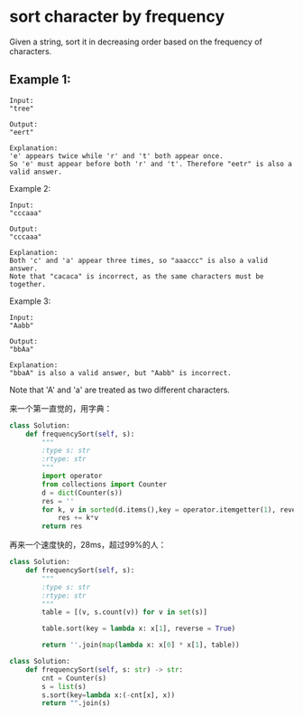 # sort character by frequency

Given a string, sort it in decreasing order based on the frequency of characters.

## Example 1:
```
Input:
"tree"

Output:
"eert"

Explanation:
'e' appears twice while 'r' and 't' both appear once.
So 'e' must appear before both 'r' and 't'. Therefore "eetr" is also a valid answer.
```
Example 2:
```
Input:
"cccaaa"

Output:
"cccaaa"

Explanation:
Both 'c' and 'a' appear three times, so "aaaccc" is also a valid answer.
Note that "cacaca" is incorrect, as the same characters must be together.
```
Example 3:
```
Input:
"Aabb"

Output:
"bbAa"

Explanation:
"bbaA" is also a valid answer, but "Aabb" is incorrect.
```
Note that 'A' and 'a' are treated as two different characters.

来一个第一直觉的，用字典：

```Python
class Solution:
    def frequencySort(self, s):
        """
        :type s: str
        :rtype: str
        """
        import operator
        from collections import Counter
        d = dict(Counter(s))
        res = ''
        for k, v in sorted(d.items(),key = operator.itemgetter(1), reverse=True):
            res += k*v
        return res

```

再来一个速度快的，28ms，超过99%的人：

```python
class Solution:
    def frequencySort(self, s):
        """
        :type s: str
        :rtype: str
        """
        table = [(v, s.count(v)) for v in set(s)]

        table.sort(key = lambda x: x[1], reverse = True)

        return ''.join(map(lambda x: x[0] * x[1], table))
```

```python
class Solution:
    def frequencySort(self, s: str) -> str:
        cnt = Counter(s)
        s = list(s)
        s.sort(key=lambda x:(-cnt[x], x))
        return "".join(s)
```
